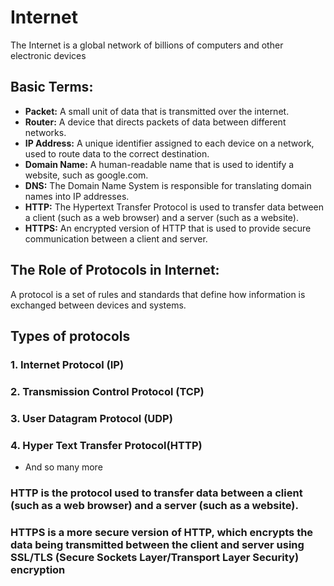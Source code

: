 # Internet

The Internet is a global network of billions of computers and other electronic devices

## Basic Terms:
- **Packet:** A small unit of data that is transmitted over the internet.
- **Router:** A device that directs packets of data between different networks.
- **IP Address:** A unique identifier assigned to each device on a network, used to route data to the correct destination.
- **Domain Name:** A human-readable name that is used to identify a website, such as google.com.
- **DNS:** The Domain Name System is responsible for translating domain names into IP addresses.
- **HTTP:** The Hypertext Transfer Protocol is used to transfer data between a client (such as a web browser) and a server (such as a website).
- **HTTPS:** An encrypted version of HTTP that is used to provide secure communication between a client and server.

## The Role of Protocols in Internet:
A protocol is a set of rules and standards that define how information is exchanged between devices and systems.


## Types of protocols
### 1. Internet Protocol (IP)
### 2. Transmission Control Protocol (TCP)
### 3. User Datagram Protocol (UDP)
### 4. Hyper Text Transfer Protocol(HTTP)
- And so many more

### HTTP is the protocol used to transfer data between a client (such as a web browser) and a server (such as a website).

### HTTPS is a more secure version of HTTP, which encrypts the data being transmitted between the client and server using SSL/TLS (Secure Sockets Layer/Transport Layer Security) encryption
